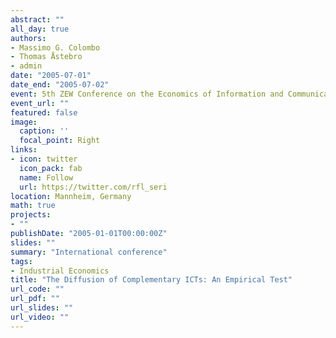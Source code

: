 ```yaml
---
abstract: ""
all_day: true
authors:
- Massimo G. Colombo
- Thomas Åstebro
- admin
date: "2005-07-01"
date_end: "2005-07-02"
event: 5th ZEW Conference on the Economics of Information and Communication Technologies 2005
event_url: ""
featured: false
image:
  caption: ''
  focal_point: Right
links:
- icon: twitter
  icon_pack: fab
  name: Follow
  url: https://twitter.com/rfl_seri
location: Mannheim, Germany
math: true
projects:
- ""
publishDate: "2005-01-01T00:00:00Z"
slides: ""
summary: "International conference"
tags:
- Industrial Economics
title: "The Diffusion of Complementary ICTs: An Empirical Test"
url_code: ""
url_pdf: ""
url_slides: ""
url_video: ""
---
```

